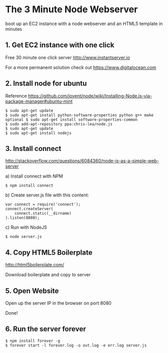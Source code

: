 The 3 Minute Node Webserver
===========================

boot up an EC2 instance with a node webserver and an HTML5 template in minutes


## 1. Get EC2 instance with one click

Free 30 minute one click server <http://www.instantserver.io>
                        
For a more permanent solution check out <https://www.digitalocean.com>

## 2. Install node for ubuntu
Reference <https://github.com/joyent/node/wiki/Installing-Node.js-via-package-manager#ubuntu-mint>

	$ sudo apt-get update
	$ sudo apt-get install python-software-properties python g++ make
	optional $ sudo apt-get install software-properties-common
	$ sudo add-apt-repository ppa:chris-lea/node.js
	$ sudo apt-get update
	$ sudo apt-get install nodejs

## 3. Install connect
<http://stackoverflow.com/questions/6084360/node-js-as-a-simple-web-server>

a) Install connect with NPM
	
	$ npm install connect

b) Create server.js file with this content:

	var connect = require('connect');
	connect.createServer(
    	connect.static(__dirname)
	).listen(8080);


c) Run with NodeJS
	
	$ node server.js

## 4. Copy HTML5 Boilerplate
<http://html5boilerplate.com/>

Download boilerplate and copy to server

## 5. Open Website
Open up the server IP in the browser on port 8080

Done!

## 6. Run the server forever
	$ npm install forever -g
	$ forever start -l forever.log -o out.log -e err.log server.js 
	